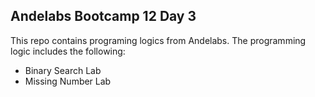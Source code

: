 ## Andelabs Bootcamp 12 Day 3
This repo contains programing logics from Andelabs. The programming logic includes the following:
- Binary Search Lab
- Missing Number Lab
